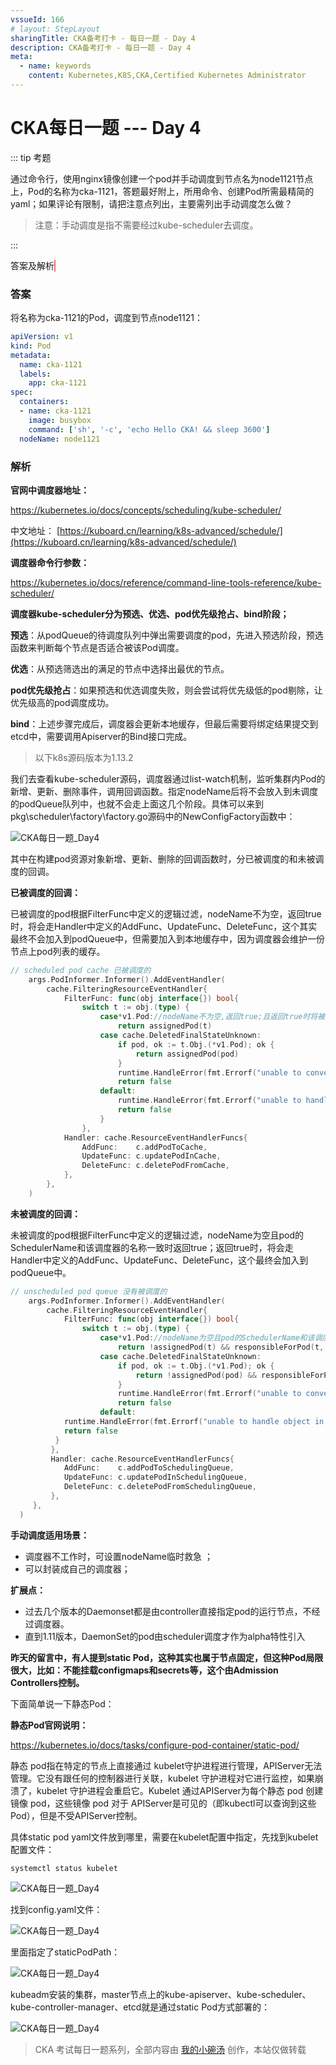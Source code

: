 ```yaml
---
vssueId: 166
# layout: StepLayout
sharingTitle: CKA备考打卡 - 每日一题 - Day 4
description: CKA备考打卡 - 每日一题 - Day 4
meta:
  - name: keywords
    content: Kubernetes,K8S,CKA,Certified Kubernetes Administrator
---
```


# CKA每日一题 --- Day 4

<AdSenseTitle/>

::: tip 考题

通过命令行，使用nginx镜像创建一个pod并手动调度到节点名为node1121节点上，Pod的名称为cka-1121，答题最好附上，所用命令、创建Pod所需最精简的yaml；如果评论有限制，请把注意点列出，主要需列出手动调度怎么做？

> 注意：手动调度是指不需要经过kube-scheduler去调度。

:::


<b-button v-b-toggle.collapse-join-error variant="danger" size="sm" style="margin-top: 1rem;" v-on:click="$sendGaEvent('cka-daily', 'cka-daily', 'CKA每日一题003')">答案及解析</b-button>
<b-collapse id="collapse-join-error" class="mt-2">
<b-card style="background-color: rgb(254, 240, 240); border: solid 1px #F56C6C;">

### 答案

将名称为cka-1121的Pod，调度到节点node1121：

``` yaml
apiVersion: v1
kind: Pod
metadata:
  name: cka-1121
  labels:
    app: cka-1121
spec:
  containers:
  - name: cka-1121
    image: busybox
    command: ['sh', '-c', 'echo Hello CKA! && sleep 3600']
  nodeName: node1121
```

### 解析

**官网中调度器地址：**

https://kubernetes.io/docs/concepts/scheduling/kube-scheduler/

中文地址： [https://kuboard.cn/learning/k8s-advanced/schedule/](https://kuboard.cn/learning/k8s-advanced/schedule/)

**调度器命令行参数：**

https://kubernetes.io/docs/reference/command-line-tools-reference/kube-scheduler/

**调度器kube-scheduler分为预选、优选、pod优先级抢占、bind阶段；**

**预选**：从podQueue的待调度队列中弹出需要调度的pod，先进入预选阶段，预选函数来判断每个节点是否适合被该Pod调度。

**优选**：从预选筛选出的满足的节点中选择出最优的节点。

**pod优先级抢占**：如果预选和优选调度失败，则会尝试将优先级低的pod剔除，让优先级高的pod调度成功。

**bind**：上述步骤完成后，调度器会更新本地缓存，但最后需要将绑定结果提交到etcd中，需要调用Apiserver的Bind接口完成。

> 以下k8s源码版本为1.13.2

我们去查看kube-scheduler源码，调度器通过list-watch机制，监听集群内Pod的新增、更新、删除事件，调用回调函数。指定nodeName后将不会放入到未调度的podQueue队列中，也就不会走上面这几个阶段。具体可以来到pkg\scheduler\factory\factory.go源码中的NewConfigFactory函数中：

![CKA每日一题_Day4](./004.assets/image-20191125195308865.png)

其中在构建pod资源对象新增、更新、删除的回调函数时，分已被调度的和未被调度的回调。

**已被调度的回调：**

已被调度的pod根据FilterFunc中定义的逻辑过滤，nodeName不为空，返回true时，将会走Handler中定义的AddFunc、UpdateFunc、DeleteFunc，这个其实最终不会加入到podQueue中，但需要加入到本地缓存中，因为调度器会维护一份节点上pod列表的缓存。

```go
// scheduled pod cache 已被调度的
	args.PodInformer.Informer().AddEventHandler(        		
		cache.FilteringResourceEventHandler{
			FilterFunc: func(obj interface{}) bool{
				switch t := obj.(type) {
					case*v1.Pod://nodeName不为空,返回true;且返回true时将被走AddFunc、UpdateFunc、DeleteFunc,这个其实最终不会加入到podQueue中
						return assignedPod(t)
					case cache.DeletedFinalStateUnknown:
						if pod, ok := t.Obj.(*v1.Pod); ok {
							return assignedPod(pod)
						}
						runtime.HandleError(fmt.Errorf("unable to convert object %T to *v1.Pod in %T", obj, c))
						return false
					default:                    
						runtime.HandleError(fmt.Errorf("unable to handle object in %T: %T", c, obj))
						return false
					}
				},
			Handler: cache.ResourceEventHandlerFuncs{
				AddFunc:    c.addPodToCache,
				UpdateFunc: c.updatePodInCache,
				DeleteFunc: c.deletePodFromCache,
			},
		},
	)
```

**未被调度的回调：**

未被调度的pod根据FilterFunc中定义的逻辑过滤，nodeName为空且pod的SchedulerName和该调度器的名称一致时返回true；返回true时，将会走Handler中定义的AddFunc、UpdateFunc、DeleteFunc，这个最终会加入到podQueue中。

```go
// unscheduled pod queue 没有被调度的    
	args.PodInformer.Informer().AddEventHandler(        			
		cache.FilteringResourceEventHandler{
			FilterFunc: func(obj interface{}) bool{
				switch t := obj.(type) {
					case*v1.Pod://nodeName为空且pod的SchedulerName和该调度器的名称一致时返回true;且返回true时将被加入到pod queue
						return !assignedPod(t) && responsibleForPod(t, args.SchedulerName)
					case cache.DeletedFinalStateUnknown:
						if pod, ok := t.Obj.(*v1.Pod); ok {
							return !assignedPod(pod) && responsibleForPod(pod, args.SchedulerName)
						}                    
						runtime.HandleError(fmt.Errorf("unable to convert object %T to *v1.Pod in %T", obj, c))
						return false
					default:
          	runtime.HandleError(fmt.Errorf("unable to handle object in %T: %T", c, obj))
          	return false
          }
         },
         Handler: cache.ResourceEventHandlerFuncs{
         	AddFunc:    c.addPodToSchedulingQueue,
         	UpdateFunc: c.updatePodInSchedulingQueue,
         	DeleteFunc: c.deletePodFromSchedulingQueue,
  	     },
     },
  )
```

**手动调度适用场景：**

- 调度器不工作时，可设置nodeName临时救急 ；
- 可以封装成自己的调度器；

**扩展点：**

- 过去几个版本的Daemonset都是由controller直接指定pod的运行节点，不经过调度器。
- 直到1.11版本，DaemonSet的pod由scheduler调度才作为alpha特性引入



**昨天的留言中，有人提到static Pod，这种其实也属于节点固定，但这种Pod局限很大，比如：不能挂载configmaps和secrets等，这个由Admission Controllers控制。**

下面简单说一下静态Pod：

**静态Pod官网说明：**

https://kubernetes.io/docs/tasks/configure-pod-container/static-pod/

静态 pod指在特定的节点上直接通过 kubelet守护进程进行管理，APIServer无法管理。它没有跟任何的控制器进行关联，kubelet 守护进程对它进行监控，如果崩溃了，kubelet 守护进程会重启它。Kubelet 通过APIServer为每个静态 pod 创建 镜像 pod，这些镜像 pod 对于 APIServer是可见的（即kubectl可以查询到这些Pod），但是不受APIServer控制。

具体static pod yaml文件放到哪里，需要在kubelet配置中指定，先找到kubelet配置文件：

```
systemctl status kubelet
```

![CKA每日一题_Day4](./004.assets/image-20191125200103548.png)

找到config.yaml文件：

![CKA每日一题_Day4](./004.assets/image-20191125200118155.png)

里面指定了staticPodPath：

![CKA每日一题_Day4](./004.assets/image-20191125200130735.png)

kubeadm安装的集群，master节点上的kube-apiserver、kube-scheduler、kube-controller-manager、etcd就是通过static Pod方式部署的：

![CKA每日一题_Day4](./004.assets/640.png)



</b-card>
</b-collapse>

> CKA 考试每日一题系列，全部内容由 [我的小碗汤](https://mp.weixin.qq.com/s/5tYgb_eSzHz_TMsi0U32gw) 创作，本站仅做转载


<JoinCKACommunity/>
